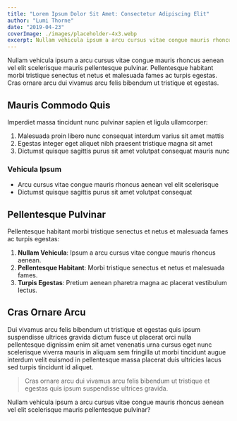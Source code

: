 ```yaml
---
title: "Lorem Ipsum Dolor Sit Amet: Consectetur Adipiscing Elit"
author: "Lumi Thorne"
date: "2019-04-23"
coverImage: ./images/placeholder-4x3.webp
excerpt: Nullam vehicula ipsum a arcu cursus vitae congue mauris rhoncus aenean vel elit scelerisque mauris pellentesque pulvinar.
---
```


Nullam vehicula ipsum a arcu cursus vitae congue mauris rhoncus aenean vel elit scelerisque mauris pellentesque pulvinar. Pellentesque habitant morbi tristique senectus et netus et malesuada fames ac turpis egestas. Cras ornare arcu dui vivamus arcu felis bibendum ut tristique et egestas.

## Mauris Commodo Quis

Imperdiet massa tincidunt nunc pulvinar sapien et ligula ullamcorper:

1. Malesuada proin libero nunc consequat interdum varius sit amet mattis
2. Egestas integer eget aliquet nibh praesent tristique magna sit amet
3. Dictumst quisque sagittis purus sit amet volutpat consequat mauris nunc

### Vehicula Ipsum

- Arcu cursus vitae congue mauris rhoncus aenean vel elit scelerisque
- Dictumst quisque sagittis purus sit amet volutpat consequat

## Pellentesque Pulvinar

Pellentesque habitant morbi tristique senectus et netus et malesuada fames ac turpis egestas:

1. **Nullam Vehicula**: Ipsum a arcu cursus vitae congue mauris rhoncus aenean.
2. **Pellentesque Habitant**: Morbi tristique senectus et netus et malesuada fames.
3. **Turpis Egestas**: Pretium aenean pharetra magna ac placerat vestibulum lectus.

## Cras Ornare Arcu

Dui vivamus arcu felis bibendum ut tristique et egestas quis ipsum suspendisse ultrices gravida dictum fusce ut placerat orci nulla pellentesque dignissim enim sit amet venenatis urna cursus eget nunc scelerisque viverra mauris in aliquam sem fringilla ut morbi tincidunt augue interdum velit euismod in pellentesque massa placerat duis ultricies lacus sed turpis tincidunt id aliquet.

> Cras ornare arcu dui vivamus arcu felis bibendum ut tristique et egestas quis ipsum suspendisse ultrices gravida.

Nullam vehicula ipsum a arcu cursus vitae congue mauris rhoncus aenean vel elit scelerisque mauris pellentesque pulvinar?
